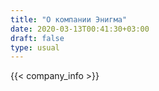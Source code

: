 ```yaml
---
title: "О компании Энигма"
date: 2020-03-13T00:41:30+03:00
draft: false
type: usual
---
```

{{< company_info >}}